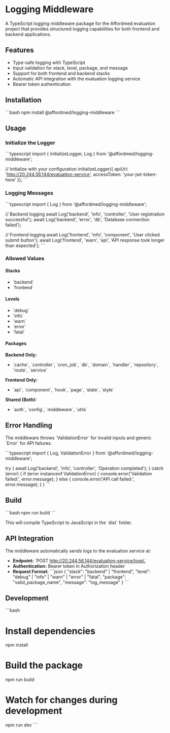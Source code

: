 # Logging Middleware

A TypeScript logging middleware package for the Affordmed evaluation project that provides structured logging capabilities for both frontend and backend applications.

## Features

- Type-safe logging with TypeScript
- Input validation for stack, level, package, and message
- Support for both frontend and backend stacks
- Automatic API integration with the evaluation logging service
- Bearer token authentication

## Installation

\`\`\`bash
npm install @affordmed/logging-middleware
\`\`\`

## Usage

### Initialize the Logger

\`\`\`typescript
import { initializeLogger, Log } from '@affordmed/logging-middleware';

// Initialize with your configuration
initializeLogger({
  apiUrl: 'http://20.244.56.144/evaluation-service',
  accessToken: 'your-jwt-token-here'
});
\`\`\`

### Logging Messages

\`\`\`typescript
import { Log } from '@affordmed/logging-middleware';

// Backend logging
await Log('backend', 'info', 'controller', 'User registration successful');
await Log('backend', 'error', 'db', 'Database connection failed');

// Frontend logging
await Log('frontend', 'info', 'component', 'User clicked submit button');
await Log('frontend', 'warn', 'api', 'API response took longer than expected');
\`\`\`

### Allowed Values

#### Stacks
- \`backend\`
- \`frontend\`

#### Levels
- \`debug\`
- \`info\`
- \`warn\`
- \`error\`
- \`fatal\`

#### Packages

**Backend Only:**
- \`cache\`, \`controller\`, \`cron_job\`, \`db\`, \`domain\`, \`handler\`, \`repository\`, \`route\`, \`service\`

**Frontend Only:**
- \`api\`, \`component\`, \`hook\`, \`page\`, \`state\`, \`style\`

**Shared (Both):**
- \`auth\`, \`config\`, \`middleware\`, \`utils\`

## Error Handling

The middleware throws \`ValidationError\` for invalid inputs and generic \`Error\` for API failures.

\`\`\`typescript
import { Log, ValidationError } from '@affordmed/logging-middleware';

try {
  await Log('backend', 'info', 'controller', 'Operation completed');
} catch (error) {
  if (error instanceof ValidationError) {
    console.error('Validation failed:', error.message);
  } else {
    console.error('API call failed:', error.message);
  }
}
\`\`\`

## Build

\`\`\`bash
npm run build
\`\`\`

This will compile TypeScript to JavaScript in the \`dist\` folder.

## API Integration

The middleware automatically sends logs to the evaluation service at:
- **Endpoint:** \`POST http://20.244.56.144/evaluation-service/logs\`
- **Authentication:** Bearer token in Authorization header
- **Request Format:**
  \`\`\`json
  {
    "stack": "backend" | "frontend",
    "level": "debug" | "info" | "warn" | "error" | "fatal",
    "package": "valid_package_name",
    "message": "log_message"
  }
  \`\`\`

## Development

\`\`\`bash
# Install dependencies
npm install

# Build the package
npm run build

# Watch for changes during development
npm run dev
\`\`\`
